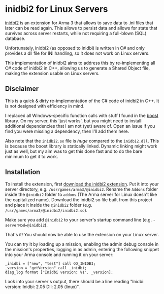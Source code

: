 # inidbi2 for Linux Servers
[inidbi2](https://github.com/code34/inidbi2/) is an extension for Arma 3 that allows to save data to .ini files that later can be read again.
This allows to persist data and allows for state that survives across server restarts, while not requiring a full-blown (SQL) database.

Unfortunately, inidbi2 (as opposed to inidbi) is written in C# and only provides a dll file for INI handling, so it does not work on Linux servers.

This implementation of inidbi2 aims to address this by re-implementing all C# code of inidbi2 in C++, allowing us to generate a Shared Object file, making the extension usable on Linux servers.

## Disclaimer
This is a quick & dirty re-implementation of the C# code of inidbi2 in C++.
It is not designed with efficiency in mind.

I replaced all Windows-specific function calls with stuff I found in the [boost](https://www.boost.org/) library.
On my server, this 'just works', but you might need to install additional dependencies that I am not (yet) aware of.
Open an issue if you find you were missing a dependency, then I'll add them here.

Also note that the `inidbi2.so` file is *huge* compared to the `inidbi2.dll`.
This is because the boost library is statically linked.
Dynamic linking might work just as well, but my aim was to get this done fast and to do the bare minimum to get it to work.

## Installation
To install the extension, first [download the inidbi2 extension](https://forums.bohemia.net/forums/topic/186131-inidbi2-save-and-load-data-to-the-server-or-your-local-computer-without-databases).
Put it into your server directory, e.g. `/usr/games/arma3/@inidbi2`.
Rename the `Addons` folder inside the `@inidbi2` folder to `addons` (The Arma server for Linux doesn't like the capitalized name).
Download the inidbi2.so file built from this project and place it inside the `@inidbi2` folder (e.g. `/usr/games/arma3/@inidbi2/inidbi2.so`).

Make sure you add `@inidbi2` to your server's startup command line (e.g. `-serverMod=@inidbi2`).

That's it!
You should now be able to use the extension on your Linux server.

You can try it by loading up a mission, enabling the admin debug console in the mission's properties, logging in as admin, entering the following snippet into your Arma console and running it on your server:
```sqf
_inidbi = ["new", "test"] call OO_INIDBI;
_version = "getVersion" call _inidbi;
diag_log format ["Inidbi version: %1", _version];
```

Look into your server's output, there should be a line reading "Inidbi version: Inidbi: 2.05 Dll: 2.05 (linux)".
